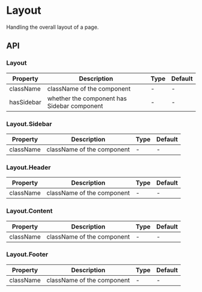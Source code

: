 # Layout

Handling the overall layout of a page.

<div id="demos"></div>

## API

### Layout

<div class="api-container">

| Property   | Description                                 | Type | Default |
| ---------- | ------------------------------------------- | ---- | ------- |
| className  | className of the component                  | -    | -       |
| hasSidebar | whether the component has Sidebar component | -    | -       |

</div>

### Layout.Sidebar

<div class="api-container">

| Property  | Description                | Type | Default |
| --------- | -------------------------- | ---- | ------- |
| className | className of the component | -    | -       |

</div>

### Layout.Header

<div class="api-container">

| Property  | Description                | Type | Default |
| --------- | -------------------------- | ---- | ------- |
| className | className of the component | -    | -       |

</div>

### Layout.Content

<div class="api-container">

| Property  | Description                | Type | Default |
| --------- | -------------------------- | ---- | ------- |
| className | className of the component | -    | -       |

</div>

### Layout.Footer

<div class="api-container">

| Property  | Description                | Type | Default |
| --------- | -------------------------- | ---- | ------- |
| className | className of the component | -    | -       |

</div>
